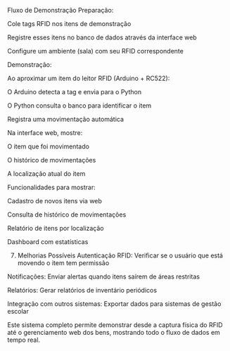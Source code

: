 Fluxo de Demonstração
Preparação:

Cole tags RFID nos itens de demonstração

Registre esses itens no banco de dados através da interface web

Configure um ambiente (sala) com seu RFID correspondente

Demonstração:

Ao aproximar um item do leitor RFID (Arduino + RC522):

O Arduino detecta a tag e envia para o Python

O Python consulta o banco para identificar o item

Registra uma movimentação automática

Na interface web, mostre:

O item que foi movimentado

O histórico de movimentações

A localização atual do item

Funcionalidades para mostrar:

Cadastro de novos itens via web

Consulta de histórico de movimentações

Relatório de itens por localização

Dashboard com estatísticas

7. Melhorias Possíveis
Autenticação RFID: Verificar se o usuário que está movendo o item tem permissão

Notificações: Enviar alertas quando itens saírem de áreas restritas

Relatórios: Gerar relatórios de inventário periódicos

Integração com outros sistemas: Exportar dados para sistemas de gestão escolar

Este sistema completo permite demonstrar desde a captura física do RFID até o gerenciamento web dos bens, mostrando todo o fluxo de dados em tempo real.
